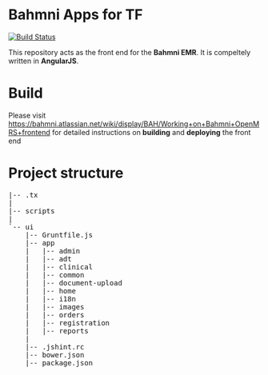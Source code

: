 # Bahmni Apps for TF

[![Build Status](https://travis-ci.org/Bahmni/openmrs-module-bahmniapps.svg?branch=master)](https://travis-ci.org/Bahmni/openmrs-module-bahmniapps)

This repository acts as the front end for the **Bahmni EMR**. It is compeltely written in **AngularJS**.


# Build

Please visit https://bahmni.atlassian.net/wiki/display/BAH/Working+on+Bahmni+OpenMRS+frontend for detailed instructions on **building** and **deploying** the front end

# Project structure

<pre>
|-- .tx
|   
|-- scripts
|	
`-- ui
    |-- Gruntfile.js
    |-- app
    |	|-- admin
    |   |-- adt
    |   |-- clinical
    |   |-- common
    |   |-- document-upload
    |   |-- home
    |	|-- i18n
    |   |-- images
    |   |-- orders
    |   |-- registration
    |   |-- reports
    |
    |-- .jshint.rc
    |-- bower.json
    |-- package.json
</pre>
